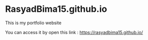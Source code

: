 # RasyadBima15.github.io
This is my portfolio website

You can access it by open this link : <a href="https://rasyadbima15.github.io/" target="_blank" >https://rasyadbima15.github.io/</a>

